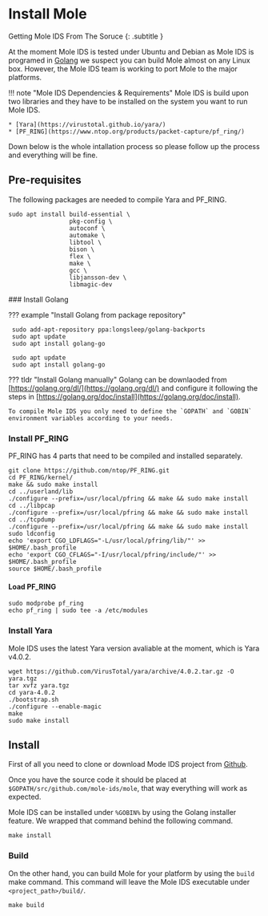 # Install Mole

Getting Mole IDS From The Soruce
{: .subtitle }

At the moment Mole IDS is tested under Ubuntu and Debian as Mole IDS is programed
in [Golang](https://golang.org/) we suspect you can build Mole almost on any Linux
box. However, the Mole IDS team is working to port Mole to the major platforms.

!!! note "Mole IDS Dependencies & Requirements"
    Mole IDS is build upon two libraries and they have to be installed on the
    system you want to run Mole IDS.

    * [Yara](https://virustotal.github.io/yara/)
    * [PF_RING](https://www.ntop.org/products/packet-capture/pf_ring/)

Down below is the whole intallation process so please follow up the process and
everything will be fine.

## Pre-requisites

The following packages are needed to compile Yara and PF_RING.

```shell
sudo apt install build-essential \
                 pkg-config \
                 autoconf \
                 automake \
                 libtool \
                 bison \
                 flex \
                 make \
                 gcc \
                 libjansson-dev \
                 libmagic-dev
```

### Install Golang

??? example "Install Golang from package repository"
   ```shell tab="Ubuntu"
    sudo add-apt-repository ppa:longsleep/golang-backports
    sudo apt update
    sudo apt install golang-go
   ```

   ```shell tab="Debian"
    sudo apt update
    sudo apt install golang-go
   ```

??? tldr "Install Golang manually"
    Golang can be downlaoded from [https://golang.org/dl/](https://golang.org/dl/)
    and configure it following the steps in [https://golang.org/doc/install](https://golang.org/doc/install).

    To compile Mole IDS you only need to define the `GOPATH` and `GOBIN`
    environment variables according to your needs.

### Install PF_RING

PF_RING has 4 parts that need to be compiled and installed separately.

```shell
git clone https://github.com/ntop/PF_RING.git
cd PF_RING/kernel/
make && sudo make install
cd ../userland/lib
./configure --prefix=/usr/local/pfring && make && sudo make install
cd ../libpcap
./configure --prefix=/usr/local/pfring && make && sudo make install
cd ../tcpdump
./configure --prefix=/usr/local/pfring && make && sudo make install
sudo ldconfig
echo 'export CGO_LDFLAGS="-L/usr/local/pfring/lib/"' >> $HOME/.bash_profile
echo 'export CGO_CFLAGS="-I/usr/local/pfring/include/"' >> $HOME/.bash_profile
source $HOME/.bash_profile
```

#### Load PF_RING

```shell
sudo modprobe pf_ring
echo pf_ring | sudo tee -a /etc/modules
```

### Install Yara

Mole IDS uses the latest Yara version avaliable at the moment, which is Yara v4.0.2.

```shell
wget https://github.com/VirusTotal/yara/archive/4.0.2.tar.gz -O yara.tgz
tar xvfz yara.tgz
cd yara-4.0.2
./bootstrap.sh
./configure --enable-magic
make
sudo make install
```

## Install

First of all you need to clone or download Mode IDS project from [Github](https://github.com/mole-ids/mole).

Once you have the source code it should be placed at
`$GOPATH/src/github.com/mole-ids/mole`, that way everything will work as expected.

Mole IDS can be installed under `%GOBIN%` by using the Golang installer feature.
We wrapped that command behind the following command.

```shell
make install
```

### Build

On the other hand, you can build Mole for your platform by using the `build`
make command. This command will leave the Mole IDS executable under `<project_path>/build/`.

```shell
make build
```
